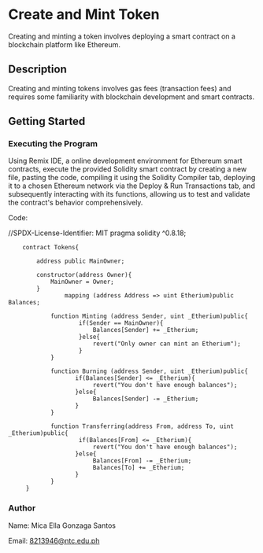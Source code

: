 # Create and Mint Token
Creating and minting a token involves deploying a smart contract on a blockchain platform like Ethereum.

## Description
Creating and minting tokens involves gas fees (transaction fees) and requires some familiarity with blockchain development and smart contracts. 

## Getting Started

### Executing the Program

Using Remix IDE, a online development environment for Ethereum smart contracts, execute the provided Solidity smart contract by creating a new file, pasting the code, compiling it using the Solidity Compiler tab, deploying it to a chosen Ethereum network via the Deploy & Run Transactions tab, and subsequently interacting with its functions, allowing us to test and validate the contract's behavior comprehensively.

Code:

//SPDX-License-Identifier: MIT
  pragma solidity ^0.8.18;
        
        contract Tokens{

            address public MainOwner;

            constructor(address Owner){
                MainOwner = Owner;
            }
                    mapping (address Address => uint Etherium)public Balances;

                function Minting (address Sender, uint _Etherium)public{
                        if(Sender == MainOwner){
                            Balances[Sender] += _Etherium;
                        }else{
                            revert("Only owner can mint an Etherium");
                        }
                }

                function Burning (address Sender, uint _Etherium)public{
                       if(Balances[Sender] <= _Etherium){
                            revert("You don't have enough balances");
                       }else{
                            Balances[Sender] -= _Etherium;
                       }
                }

                function Transferring(address From, address To, uint _Etherium)public{
                        if(Balances[From] <= _Etherium){
                            revert("You don't have enough balances");
                       }else{
                            Balances[From] -= _Etherium;
                            Balances[To] += _Etherium;
                       }
                }
         }


### Author
Name: Mica Ella Gonzaga Santos

Email: 8213946@ntc.edu.ph
